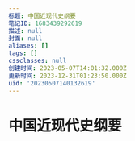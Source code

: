 ```yaml
---
标题: 中国近现代史纲要
笔记ID: 1683439292619
描述: null
封面: null
aliases: []
tags: []
cssclasses: null
创建时间: 2023-05-07T14:01:32.000Z
更新时间: 2023-12-31T01:23:50.000Z
uid: '20230507140132619'
---
```


# 中国近现代史纲要
